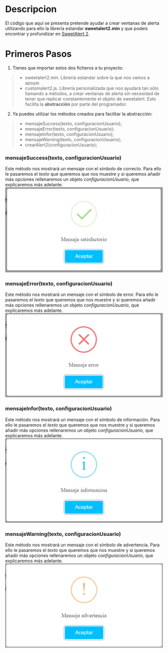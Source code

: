 # Descripcion
El código que aquí se presenta pretende ayudar a crear ventanas de alerta utilizando para ello la librería estandar **sweetalert2.min** y que podeis encontrar y profundizar en [SweetAlert 2](https://sweetalert2.github.io).

# Primeros Pasos
1. Tienes que importar estos dos ficheros a tu proyecto:
> * sweetalert2.min. Librería estandar sobre la que nos vamos a apoyar.
> * customalert2.js. Librería personalizada que nos ayudará tan sólo llamando a métodos, a crear ventanas de alerta sin necesidad de tener que replicar constantemente el objeto de sweetalert. Esto facilita la **abstracción** por parte del programador.
2. Ya puedes utilizar los métodos creados para facilitar la abstracción:
> * mensajeSuccess(texto, configuracionUsuario);
> * mensajeError(texto, configuracionUsuario);
> * mensajeInfor(texto, configuracionUsuario);
> * mensajeWarning(texto, configuracionUsuario);
> * crearAlert2(configuracionUsuario);
### mensajeSuccess(texto, configuracionUsuario)
Este método nos mostrará un mensaje con el símbolo de correcto. Para ello le pasaremos el *texto* que queremos que nos muestre y si queremos añadir más opciones rellenaremos un objeto *configuracionUsuario*, que explicaremos más adelante.
![mensajeSuccess](./imagenes/MensajeSuccess.PNG)
### mensajeError(texto, configuracionUsuario)
Este método nos mostrará un mensaje con el símbolo de error. Para ello le pasaremos el *texto* que queremos que nos muestre y si queremos añadir más opciones rellenaremos un objeto *configuracionUsuario*, que explicaremos más adelante.
![mensajeError](./imagenes/MensajeError.PNG)
### mensajeInfor(texto, configuracionUsuario)
Este método nos mostrará un mensaje con el símbolo de información. Para ello le pasaremos el *texto* que queremos que nos muestre y si queremos añadir más opciones rellenaremos un objeto *configuracionUsuario*, que explicaremos más adelante.
![mensajeInformacion](./imagenes/MensajeInfor.PNG)
### mensajeWarning(texto, configuracionUsuario)
Este método nos mostrará un mensaje con el símbolo de advertencia. Para ello le pasaremos el *texto* que queremos que nos muestre y si queremos añadir más opciones rellenaremos un objeto *configuracionUsuario*, que explicaremos más adelante.
![mensajeAdvertencia](./imagenes/MensajeWarning.PNG)

